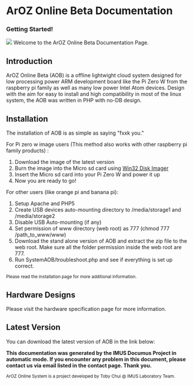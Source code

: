 # ArOZ Online Beta Documentation
### Getting Started!
![](image/index.png)
Welcome to the ArOZ Online Beta Documentation Page.
## Introduction
ArOZ Online Beta (AOB) is a offline lightwight cloud system designed
for low processing power ARM development board like the Pi Zero W from
the raspberry pi family as well as many low power Intel Atom devices.
Design with the aim for easy to install and high compatibility in most
of the linux system, the AOB was written in PHP with no-DB design.

## Installation
The installation of AOB is as simple as saying "fxxk you."

For Pi zero w image users (This method also works with other raspberry pi family products) :
1. Download the image of the latest version
2. Burn the image into the Micro sd card using [Win32 Disk Imager](https://sourceforge.net/projects/win32diskimager/)
3. Insert the Micro sd card into your Pi Zero W and power it up
4. Now you are ready to go!

For other users (like orange pi and banana pi):
1. Setup Apache and PHP5 
2. Create USB devices auto-mounting directory to /media/storage1 and /media/storage2
3. Disable USB Auto-mounting (if any)
4. Set permission of www directory (web root) as 777 (chmod 777 /path_to_www/www)
5. Download the stand alone version of AOB and extract the zip file to the web root.
Make sure all the folder permission inside the web root are 777.
6. Run SystemAOB/troubleshoot.php and see if everything is set up correct.

<sub>Please read the installation page for more additional information.</sub>
## Hardware Designs
Please visit the hardware specification page for more information.

## Latest Version
You can download the latest version of AOB in the link below:

**This documentation was generated by the IMUS Documus Project 
in automatic mode.
If you encounter any problem in this document, please contact
us via email listed in the contact page. Thank you.**

<sub>ArOZ Online System is a project developed by Toby Chui @ IMUS Laboratory Team.</sub>


